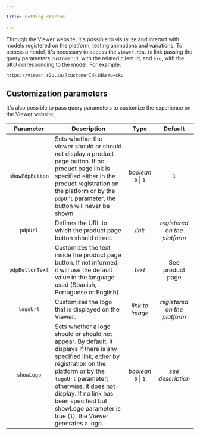 ```yaml
---

title: Getting started

---
```


  

Through the Viewer website, it's possible to visualize and interact with models registered on the platform, testing animations and variations. To access a model, it's necessary to access the `viewer.r2u.io` link passing the query parameters `customerId`, with the related client id, and `sku`, with the SKU corresponding to the model. For example:

`https://viewer.r2u.io/?customerId=id&sku=sku`

## Customization parameters
It's also possible to pass query parameters to customize the experience on the Viewer website:

| Parameter | Description | Type | Default |
| :-: | - | :-: | :-: |
| `showPdpButton` | Sets whether the viewer should or should not display a product page button. If no product page link is specified either in the product registration on the platform or by the `pdpUrl` parameter, the button will never be shown. | *boolean* <br /> `0` \| `1` | `1`
| `pdpUrl` | Defines the URL to which the product page button should direct. | *link* | *registered on the platform*
| `pdpButtonText` | Customizes the text inside the product page button. If not informed, it will use the default value in the language used (Spanish, Portuguese or English). | *text* | See product page
| `logoUrl` | Customizes the logo that is displayed on the Viewer. | *link to image* | *registered on the platform*
| `showLogo` | Sets whether a logo should or should not appear. By default, it displays if there is any specified link, either by registration on the platform or by the `logoUrl` parameter; otherwise, it does not display. If no link has been specified but showLogo parameter is true (`1`), the Viewer generates a logo. | *boolean* <br /> `0` \| `1` | *see description* |
